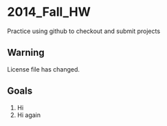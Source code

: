 2014_Fall_HW
============

Practice using github to checkout and submit projects

Warning
-------
License file has changed.

Goals
-----

1. Hi
2. Hi again
